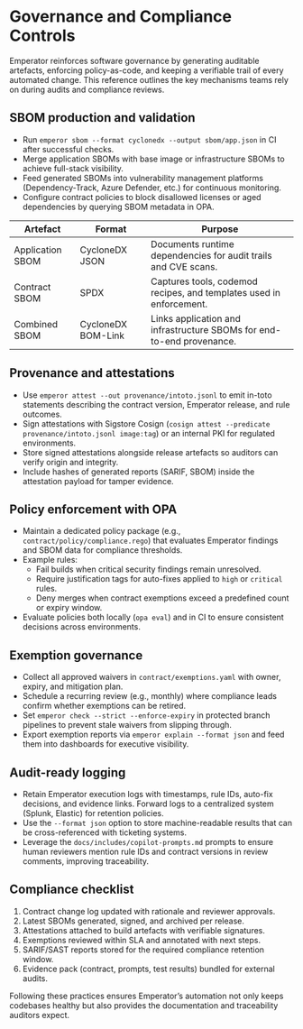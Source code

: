 # Governance and Compliance Controls

Emperator reinforces software governance by generating auditable artefacts, enforcing policy-as-code, and keeping a verifiable trail of every automated change. This reference outlines the key mechanisms teams rely on during audits and compliance reviews.

## SBOM production and validation

- Run `emperor sbom --format cyclonedx --output sbom/app.json` in CI after successful checks.
- Merge application SBOMs with base image or infrastructure SBOMs to achieve full-stack visibility.
- Feed generated SBOMs into vulnerability management platforms (Dependency-Track, Azure Defender, etc.) for continuous monitoring.
- Configure contract policies to block disallowed licenses or aged dependencies by querying SBOM metadata in OPA.

| Artefact | Format | Purpose |
| --- | --- | --- |
| Application SBOM | CycloneDX JSON | Documents runtime dependencies for audit trails and CVE scans. |
| Contract SBOM | SPDX | Captures tools, codemod recipes, and templates used in enforcement. |
| Combined SBOM | CycloneDX BOM-Link | Links application and infrastructure SBOMs for end-to-end provenance. |

## Provenance and attestations

- Use `emperor attest --out provenance/intoto.jsonl` to emit in-toto statements describing the contract version, Emperator release, and rule outcomes.
- Sign attestations with Sigstore Cosign (`cosign attest --predicate provenance/intoto.jsonl image:tag`) or an internal PKI for regulated environments.
- Store signed attestations alongside release artefacts so auditors can verify origin and integrity.
- Include hashes of generated reports (SARIF, SBOM) inside the attestation payload for tamper evidence.

## Policy enforcement with OPA

- Maintain a dedicated policy package (e.g., `contract/policy/compliance.rego`) that evaluates Emperator findings and SBOM data for compliance thresholds.
- Example rules:
  - Fail builds when critical security findings remain unresolved.
  - Require justification tags for auto-fixes applied to `high` or `critical` rules.
  - Deny merges when contract exemptions exceed a predefined count or expiry window.
- Evaluate policies both locally (`opa eval`) and in CI to ensure consistent decisions across environments.

## Exemption governance

- Collect all approved waivers in `contract/exemptions.yaml` with owner, expiry, and mitigation plan.
- Schedule a recurring review (e.g., monthly) where compliance leads confirm whether exemptions can be retired.
- Set `emperor check --strict --enforce-expiry` in protected branch pipelines to prevent stale waivers from slipping through.
- Export exemption reports via `emperor explain --format json` and feed them into dashboards for executive visibility.

## Audit-ready logging

- Retain Emperator execution logs with timestamps, rule IDs, auto-fix decisions, and evidence links. Forward logs to a centralized system (Splunk, Elastic) for retention policies.
- Use the `--format json` option to store machine-readable results that can be cross-referenced with ticketing systems.
- Leverage the `docs/includes/copilot-prompts.md` prompts to ensure human reviewers mention rule IDs and contract versions in review comments, improving traceability.

## Compliance checklist

1. Contract change log updated with rationale and reviewer approvals.
2. Latest SBOMs generated, signed, and archived per release.
3. Attestations attached to build artefacts with verifiable signatures.
4. Exemptions reviewed within SLA and annotated with next steps.
5. SARIF/SAST reports stored for the required compliance retention window.
6. Evidence pack (contract, prompts, test results) bundled for external audits.

Following these practices ensures Emperator’s automation not only keeps codebases healthy but also provides the documentation and traceability auditors expect.

